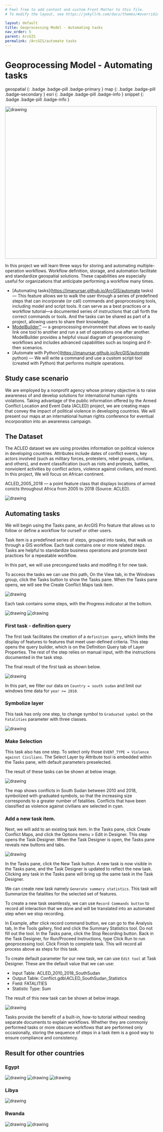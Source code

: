 ```yaml
---
# Feel free to add content and custom Front Matter to this file.
# To modify the layout, see https://jekyllrb.com/docs/themes/#overriding-theme-defaults

layout: default
title: Geoprocessing Model - Automating tasks
nav_order: 5
parent: ArcGIS
permalink: /ArcGIS/automate tasks
---
```


# Geoprocessing Model - Automating tasks
geospatial
{: .badge .badge-pill .badge-primary }
map
{: .badge .badge-pill .badge-secondary }
esri
{: .badge .badge-pill .badge-info }
snippet
{: .badge .badge-pill .badge-info }

<img src="/assets/images/esri/esri_28.webp" alt="drawing" width="500"/>

In this project we will learn three ways for storing and automating multiple-operation workflows. Workflow definition, storage, and automation facilitate and standardize geospatial solutions. These capabilities are especially useful for organizations that anticipate performing a workflow many times.

- [Automating tasks](https://imanursar.github.io/ArcGIS/automate tasks) — This feature allows we to walk the user through a series of predefined steps that can incorporate (or call) commands and geoprocessing tools, including model and script tools. It can serve as a  best practices or a workflow tutorial—a documented series of instructions that call forth the correct commands or tools. And the tasks can be shared as part of a project, allowing users to share their knowledge.
- [ModelBuilder™](https://imanursar.github.io/ArcGIS/modelbuilder) — a geoprocessing environment that allows we to easily link one tool to another and run a set of operations one after another. ModelBuilder provides a helpful visual diagram of geoprocessing workflows and includes advanced capabilities such as looping and if-then scenarios.
- [Automate with Python](https://imanursar.github.io/ArcGIS/automate python) — We will write a command and use a custom script tool (created with Python) that performs multiple operations.

## Study case scenario
We are employed by a nonprofit agency whose primary objective is
to raise awareness of and develop solutions for international human rights violations. Taking advantage of the public information offered by the Armed Conflict Location and Event Data (ACLED) project, we are creating maps that convey the impact of political violence in developing countries. We will present our maps at an international human rights conference for eventual incorporation into an awareness campaign.


## The Dataset
The ACLED dataset we are using provides information on political violence in developing countries. Attributes include dates of conflict events, key actors involved (such as military forces, protesters, rebel groups, civilians, and others), and event classification (such as riots and protests, battles, nonviolent activities by conflict actors, violence against civilians, and more). In this project, We will focus on African continent. 

ACLED_2005_2018 — a point feature class that displays locations of armed conicts throughout Africa from 2005 to 2018 (Source: ACLED).

<img src="/assets/images/esri/esri_18.webp" alt="drawing"/>


## Automating tasks

We will begin using the Tasks pane, an ArcGIS Pro feature that allows us to follow or define a workflow for ourself or other users.

Task item is a predefined series of steps, grouped into tasks, that walk us through a GIS workflow. Each task contains one or more related steps. Tasks are helpful to standardize business operations and promote best practices for a repeatable workflow.

In this part, we will use precongured tasks and modifing it for new task.

To access the tasks we can use this path, On the View tab, in the Windows group, click the Tasks button to show the Tasks pane. When the Tasks pane opens, we will see the Create Conflict Maps task item.

<img src="/assets/images/esri/esri_18_1.webp" alt="drawing"/>

Each task contains some steps, with the Progress indicator at the bottom. 

<img src="/assets/images/esri/esri_19.webp" alt="drawing"/>

<img src="/assets/images/esri/esri_19_1.webp" alt="drawing"/>

### First task - definition query
The first task facilitates the creation of a `definition query`, which limits the display of features to features that meet user-defined criteria. This step opens the query builder, which is on the Definition Query tab of Layer Properties. The rest of the step relies on manual input, with the instructions documented in the task step.

The final result of the first task as shown below.

<img src="/assets/images/esri/esri_20.webp" alt="drawing"/>

In this part, we filter our data on `Country = south sudan` and limit our windows time data for `year >= 2010`.

### Symbolize layer
This task has only one step, to change symbol to `Graduated symbol` on the `Fatalities` parameter with three classes. 

<img src="/assets/images/esri/esri_21.webp" alt="drawing"/>

### Make Selection
This task also has one step. To select only those `EVENT_TYPE = Violence against Civilians`. The Select Layer by Attribute tool is embedded within the Tasks pane, with default parameters preselected.

The result of these tasks can be shown at below image.

<img src="/assets/images/esri/esri_22.webp" alt="drawing"/>

The map shows conflicts in South Sudan between 2010 and 2018, symbolized with graduated symbols, so that the increasing size corresponds to a greater number of fatalities. Conflicts that have been classified as violence against civilians are selected in cyan.

### Add a new task item.
Next, we will add to an existing task item. In the Tasks pane, click Create Conflict Maps, and click the Options menu > Edit in Designer. This step opens the Task Designer. When the Task Designer is open, the Tasks pane reveals new buttons and tabs.

<img src="/assets/images/esri/esri_23_1.webp" alt="drawing"/>

In the Tasks pane, click the New Task button. A new task is now visible in the Tasks pane, and the Task Designer is updated to reflect the new task. Clicking any task in the Tasks pane will bring up the same task in the Task Designer.

We can create new task namely `Generate summary statistics`. This task will Summarize the fatalities for the selected set of features.

To create a new task seamlessly, we can use `Record Commands button` to record all interaction that we done and will be translated into an automated step when we stop recording. 

In Example, after click record command button, we can go to the Analysis tab, In the Tools gallery, find and click the Summary Statistics tool. Do not fill out the tool. In the Tasks pane, click the Stop Recording button. Back in the Task Designer, for Run/Proceed Instructions, type Click Run to run geoprocessing tool. Click Finish to complete task. This will record all process above as steps for this task.

To create default parameter for our new task, we can use `Edit tool` at Task Designer. These are the default value that we can use:
- Input Table: ACLED_2010_2018_SouthSudan
- Output Table: Conflict.gdb\ACLED_SouthSudan_Statistics
- Field: FATALITIES
- Statistic Type: Sum

The result of this new task can be shown at below image.

<img src="/assets/images/esri/esri_23.webp" alt="drawing"/>

Tasks provide the benefit of a built-in, how-to tutorial without needing separate documents to explain workflows. Whether they are commonly performed tasks or more obscure workflows that are performed only occasionally, storing the sequence of steps in a task item is a good way to ensure compliance and consistency.


## Result for other countries

### **Egypt**
<img src="/assets/images/esri/esri_24.webp" alt="drawing"/>
<img src="/assets/images/esri/esri_25.webp" alt="drawing"/>
<img src="/assets/images/esri/esri_26.webp" alt="drawing"/>

### **Libya**
<img src="/assets/images/esri/esri_27.webp" alt="drawing"/>

### **Rwanda**
<img src="/assets/images/esri/esri_29.webp" alt="drawing"/>
<img src="/assets/images/esri/esri_28.webp" alt="drawing"/>
























